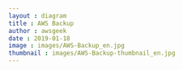 ```yaml
---
layout : diagram
title : AWS Backup
author : awsgeek
date : 2019-01-18
image : images/AWS-Backup_en.jpg
thumbnail : images/AWS-Backup-thumbnail_en.jpg
---
```

